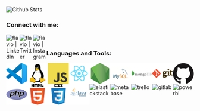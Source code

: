 <img align="center" alt="Github Stats" src="https://github-readme-stats.vercel.app/api?username=henrique4flavio&show_icons=true&hide_border=true" />

<br />

### Connect with me:

[<img align="left" alt="flavio | LinkedIn" width="36px" src="https://cdn.jsdelivr.net/npm/simple-icons@v3/icons/linkedin.svg" />][linkedin]
[<img align="left" alt="flavio | Twitter" width="36px" src="https://cdn.jsdelivr.net/npm/simple-icons@v3/icons/twitter.svg" />][twitter]
[<img align="left" alt="flavio | Instagram" width="36px" src="https://cdn.jsdelivr.net/npm/simple-icons@v3/icons/instagram.svg" />][instagram]


<br />

### Languages and Tools:

<img align="left" alt="Visual Studio Code" width="56px" src="https://raw.githubusercontent.com/github/explore/80688e429a7d4ef2fca1e82350fe8e3517d3494d/topics/visual-studio-code/visual-studio-code.png" />
<img align="left" alt="JavaScript" width="56px" 
src="https://raw.githubusercontent.com/github/explore/80688e429a7d4ef2fca1e82350fe8e3517d3494d/topics/linux/linux.png" />
<img align="left" alt="Linux" width="56px" 
src="https://raw.githubusercontent.com/github/explore/80688e429a7d4ef2fca1e82350fe8e3517d3494d/topics/javascript/javascript.png" />
<img align="left" alt="React" width="56px" src="https://raw.githubusercontent.com/github/explore/80688e429a7d4ef2fca1e82350fe8e3517d3494d/topics/react/react.png" />
<img align="left" alt="Node.js" width="56px" src="https://raw.githubusercontent.com/github/explore/80688e429a7d4ef2fca1e82350fe8e3517d3494d/topics/nodejs/nodejs.png" />
<img align="left" alt="MySQL" width="56px" src="https://raw.githubusercontent.com/github/explore/80688e429a7d4ef2fca1e82350fe8e3517d3494d/topics/mysql/mysql.png" />
<img align="left" alt="MongoDB" width="56px" src="https://raw.githubusercontent.com/github/explore/80688e429a7d4ef2fca1e82350fe8e3517d3494d/topics/mongodb/mongodb.png" />
<img align="left" alt="Git" width="56px" src="https://raw.githubusercontent.com/github/explore/80688e429a7d4ef2fca1e82350fe8e3517d3494d/topics/git/git.png" />
<img align="left" alt="GitHub" width="56px" src="https://raw.githubusercontent.com/github/explore/78df643247d429f6cc873026c0622819ad797942/topics/github/github.png" />
<img align="left" alt="php" width="56px" src="https://raw.githubusercontent.com/github/explore/78df643247d429f6cc873026c0622819ad797942/topics/php/php.png" />
<img align="left" alt="HTML5" width="56px" src="https://raw.githubusercontent.com/github/explore/80688e429a7d4ef2fca1e82350fe8e3517d3494d/topics/html/html.png" />
<img align="left" alt="CSS3" width="56px" src="https://raw.githubusercontent.com/github/explore/80688e429a7d4ef2fca1e82350fe8e3517d3494d/topics/css/css.png" />
<img align="left" alt="Java" width="56px" src="https://raw.githubusercontent.com/github/explore/80688e429a7d4ef2fca1e82350fe8e3517d3494d/topics/java/java.png" />
<img align="left" alt="elastickstack" width="56px" src="https://cdn.worldvectorlogo.com/logos/elastic-stack.svg" />
<img align="left" alt="metabase" width="56px" src="https://cdn.worldvectorlogo.com/logos/metabase.svg" />
<img align="left" alt="trello" width="56px" src="https://cdn.worldvectorlogo.com/logos/trello.svg" />
<img align="left" alt="gitlab" width="56px" src="https://cdn.worldvectorlogo.com/logos/gitlab.svg" />
<img align="left" alt="powerbi" width="56px" src="https://www.pikpng.com/pngl/m/8-80682_we-joined-microsofts-power-bi-red-carpet-program.png" />





<br />
<br />


[Twitter]: https://twitter.com/ihenriqueflavio
[Linkedin]: https://www.linkedin.com/in/flavio-h-junior
[Instagram]: https://www.instagram.com/ihenriqueflavio/
